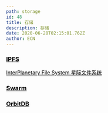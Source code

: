 ```yaml
---
path: storage
id: 48
title: 存储
description: 存储
date: 2020-06-28T02:15:01.762Z
author: ECN
---
```


<div class="linkbox">
<a  href="https://dev.ethereum.cn/ipfs"  style="color: black">
   <h3>
   <strong> IPFS </strong>
   </h3> 
    <span >
InterPlanetary File System 星际文件系统
   </span>
</a>
</div>


<div class="linkbox">
<a  href="https://dev.ethereum.cn/swarm"  style="color: black">
   <h3>
   <strong> Swarm
 </strong>
   </h3> 
</a>
</div>


<div class="linkbox">
<a  href="https://dev.ethereum.cn/orbitdb"  style="color: black">
   <h3>
   <strong> OrbitDB
 </strong>
   </h3> 
</a>
</div>